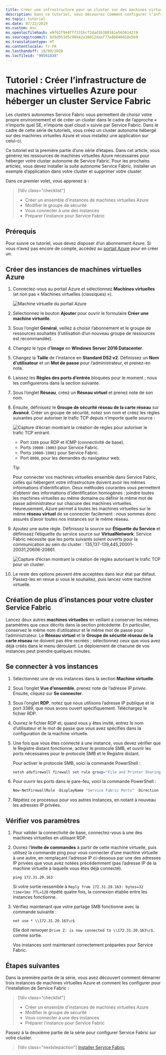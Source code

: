 ```yaml
---
title: Créer une infrastructure pour un cluster sur des machines virtuelles Azure
description: Dans ce tutoriel, vous découvrez comment configurer l’infrastructure de machines virtuelles Azure pour exécuter un cluster Service Fabric.
ms.topic: tutorial
ms.date: 07/22/2019
ms.custom: mvc
ms.openlocfilehash: e9f62f944fff331bcf2dad1b380161e563614219
ms.sourcegitcommit: 829d951d5c90442a38012daaf77e86046018e5b9
ms.translationtype: HT
ms.contentlocale: fr-FR
ms.lasthandoff: 10/09/2020
ms.locfileid: "90561838"
---
```

# <a name="tutorial-create-azure-vm-infrastructure-to-host-a-service-fabric-cluster"></a>Tutoriel : Créer l’infrastructure de machines virtuelles Azure pour héberger un cluster Service Fabric

Les clusters autonomes Service Fabric vous permettent de choisir votre propre environnement et de créer un cluster dans le cadre de l’approche « n’importe quel SE, n’importe quel cloud » suivie par Service Fabric. Dans le cadre de cette série de tutoriels, vous créez un cluster autonome hébergé sur des machines virtuelles Azure et vous installez une application sur celui-ci.

Ce tutoriel est la première partie d’une série d’étapes. Dans cet article, vous générez les ressources de machines virtuelles Azure nécessaires pour héberger votre cluster autonome de Service Fabric. Pour les prochains articles, vous devez installer la suite autonome Service Fabric, installer un exemple d’application dans votre cluster et supprimer votre cluster.

Dans ce premier volet, vous apprenez à :

> [!div class="checklist"]
> * Créer un ensemble d’instances de machines virtuelles Azure
> * Modifier le groupe de sécurité
> * Vous connecter à une des instances
> * Préparer l’instance pour Service Fabric

## <a name="prerequisites"></a>Prérequis

Pour suivre ce tutoriel, vous devez disposer d’un abonnement Azure.  Si vous n’avez pas encore de compte, accédez au [portail Azure](https://portal.azure.com) pour en créer un.

## <a name="create-azure-virtual-machine-instances"></a>Créer des instances de machines virtuelles Azure

1. Connectez-vous au portail Azure et sélectionnez **Machines virtuelles** (et non pas « Machines virtuelles (classiques) »).

   ![Machine virtuelle du portail Azure][az-console]

2. Sélectionnez le bouton **Ajouter** pour ouvrir le formulaire **Créer une machine virtuelle**.

3. Sous l’onglet **Général**, veillez à choisir l’abonnement et le groupe de ressources souhaités (l’utilisation d’un nouveau groupe de ressources est recommandée).

4. Changez le type d’**Image** en **Windows Server 2016 Datacenter**. 
 
5. Changez la **Taille** de l’instance en **Standard DS2 v2**. Définissez un **Nom d’utilisateur** et un **Mot de passe** pour l’administrateur, et prenez-en note.

6. Laissez les **Règles des ports d’entrée** bloquées pour le moment ; nous les configurerons dans la section suivante.

7. Sous l’onglet **Réseau**, créez un **Réseau virtuel** et prenez note de son nom.

8. Ensuite, définissez le **Groupe de sécurité réseau de la carte réseau** sur **Avancé**. Créer un groupe de sécurité, notez son nom et créez les règles suivantes pour autoriser le trafic TCP depuis n’importe quelle source :

   ![Capture d’écran montrant la création de règles pour autoriser le trafic TCP entrant.][sf-inbound]

   * Port `3389` pour RDP et ICMP (connectivité de base).
   * Ports `19000-19003` pour Service Fabric.
   * Ports `19080-19081` pour Service Fabric.
   * Port `8080`, pour les demandes du navigateur web.

   > [!TIP]
   > Pour connecter vos machines virtuelles ensemble dans Service Fabric, celles qui hébergent votre infrastructure doivent avoir les mêmes informations d’identification.  Deux méthodes courantes vous permettent d’obtenir des informations d’identification homogènes : joindre toutes les machines virtuelles au même domaine ou définir le même mot de passe administrateur sur chacune des machines virtuelles. Heureusement, Azure permet à toutes les machines virtuelles sur le même **réseau virtuel** de se connecter facilement : nous sommes donc assurés d’avoir toutes nos instances sur le même réseau.

9. Ajoutez une autre règle. Définissez la source sur **Étiquette du Service** et définissez l’étiquette du service source sur **VirtualNetwork**. Service Fabric nécessite que les ports suivants soient ouverts pour la communication au sein du cluster : 135,137-139,445,20001-20031,20606-20861.

   ![Capture d’écran montrant la création de règles autorisant le trafic TCP pour un cluster.][vnet-inbound]

10. Le reste des options peuvent être acceptées dans leur état par défaut. Passez-les en revue si vous le souhaitez, puis lancez votre machine virtuelle.

## <a name="creating-more-instances-for-your-service-fabric-cluster"></a>Création de plus d’instances pour votre cluster Service Fabric

Lancez deux autres **machines virtuelles** en veillant à conserver les mêmes paramètres que ceux décrits dans la section précédente. En particulier, conservez le même nom d’utilisateur et le même mot de passe pour l’administrateur. Le **Réseau virtuel** et le **Groupe de sécurité réseau de la carte réseau** ne doivent pas être recréés ; sélectionnez ceux que vous avez déjà créés dans le menu déroulant. Le déploiement de chacune de vos instances peut prendre quelques minutes.

## <a name="connect-to-your-instances"></a>Se connecter à vos instances

1. Sélectionnez une de vos instances dans la section **Machine virtuelle**.

2. Sous l’onglet **Vue d’ensemble**, prenez note de l’adresse IP *privée*. Ensuite, cliquez sur **Se connecter**.

3. Sous l’onglet **RDP**, notez que nous utilisons l’adresse IP publique et le port 3389, que nous avons ouvert spécifiquement. Téléchargez le fichier RDP.
 
4. Ouvrez le fichier RDP et, quand vous y êtes invité, entrez le nom d’utilisateur et le mot de passe que vous avez spécifiés dans la configuration de la machine virtuelle.

5. Une fois que vous êtes connecté à une instance, vous devez vérifier que le Registre distant fonctionne, activer le protocole SMB, et ouvrir les ports nécessaires pour le protocole SMB et le Registre distant.

   Pour activer le protocole SMB, voici la commande PowerShell :

   ```powershell
   netsh advfirewall firewall set rule group="File and Printer Sharing" new enable=Yes
   ```

6. Pour ouvrir les ports dans le pare-feu, voici la commande PowerShell :

   ```powershell
   New-NetFirewallRule -DisplayName "Service Fabric Ports" -Direction Inbound -Action Allow -RemoteAddress LocalSubnet -Protocol TCP -LocalPort 135, 137-139, 445
   ```

7. Répétez ce processus pour vos autres instances, en notant à nouveau les adresses IP privées.

## <a name="verify-your-settings"></a>Vérifier vos paramètres

1. Pour valider la connectivité de base, connectez-vous à une des machines virtuelles en utilisant RDP.

2. Ouvrez l’**invite de commandes** à partir de cette machine virtuelle, puis utilisez la commande ping pour vous connecter d’une machine virtuelle à une autre, en remplaçant l’adresse IP ci-dessous par une des adresses IP privées que vous avez notées précédemment (pas l’adresse IP de la machine virtuelle à laquelle vous êtes déjà connecté).

   ```
   ping 172.31.20.163
   ```

   Si votre sortie ressemble à `Reply from 172.31.20.163: bytes=32 time<1ms TTL=128` répété quatre fois, la connexion établie entre les instances fonctionne.

3. Vérifiez maintenant que votre partage SMB fonctionne avec la commande suivante :

   ```
   net use * \\172.31.20.163\c$
   ```

   Elle doit renvoyer `Drive Z: is now connected to \\172.31.20.163\c$.` comme sortie.


   Vos instances sont maintenant correctement préparées pour Service Fabric.

## <a name="next-steps"></a>Étapes suivantes

Dans la première partie de la série, vous avez découvert comment démarrer trois instances de machines virtuelles Azure et comment les configurer pour l’installation de Service Fabric :

> [!div class="checklist"]
> * Créer un ensemble d’instances de machines virtuelles Azure
> * Modifier le groupe de sécurité
> * Vous connecter à une des instances
> * Préparer l’instance pour Service Fabric

Passez à la deuxième partie de la série pour configurer Service Fabric sur votre cluster.

> [!div class="nextstepaction"]
> [Installer Service Fabric](service-fabric-tutorial-standalone-create-service-fabric-cluster.md)

<!-- IMAGES -->
[az-console]: ./media/service-fabric-tutorial-standalone-azure-create-infrastructure/az-console.png
[sf-inbound]: ./media/service-fabric-tutorial-standalone-azure-create-infrastructure/sf-inbound.png
[vnet-inbound]: ./media/service-fabric-tutorial-standalone-azure-create-infrastructure/vnet-inbound.png
